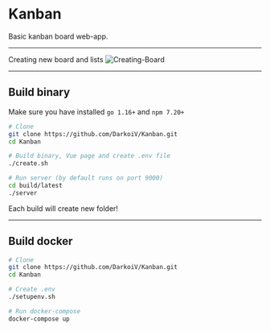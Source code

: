 # Kanban
Basic kanban board web-app.  

***
Creating new board and lists
![Creating-Board](https://user-images.githubusercontent.com/25897608/133525412-5eeb5366-8750-48b6-b870-bcd46bf7101d.gif)

***
## Build binary
Make sure you have installed `go 1.16+` and `npm 7.20+` 
```bash
# Clone
git clone https://github.com/DarkoiV/Kanban.git
cd Kanban

# Build binary, Vue page and create .env file
./create.sh

# Run server (by default runs on port 9000)
cd build/latest
./server
```
Each build will create new folder!

***

## Build docker
```bash
# Clone
git clone https://github.com/DarkoiV/Kanban.git
cd Kanban

# Create .env
./setupenv.sh

# Run docker-compose
docker-compose up

```
